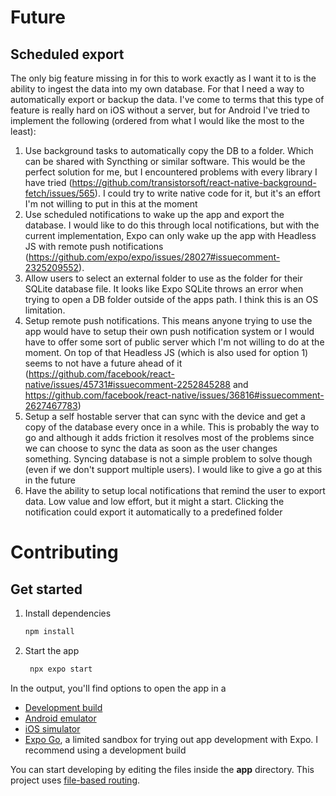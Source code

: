 # Future

## Scheduled export

The only big feature missing in for this to work exactly as I want it to is the ability to ingest the data into my own database.
For that I need a way to automatically export or backup the data. I've come to terms that this type of feature is really hard on iOS without a server, but for Android I've tried to implement the following (ordered from what I would like the most to the least):

1. Use background tasks to automatically copy the DB to a folder. Which can be shared with Syncthing or similar software. This would be the perfect solution for me, but I encountered problems with every library I have tried (https://github.com/transistorsoft/react-native-background-fetch/issues/565). I could try to write native code for it, but it's an effort I'm not willing to put in this at the moment
2. Use scheduled notifications to wake up the app and export the database. I would like to do this through local notifications, but with the current implementation, Expo can only wake up the app with Headless JS with remote push notifications (https://github.com/expo/expo/issues/28027#issuecomment-2325209552).
3. Allow users to select an external folder to use as the folder for their SQLite database file. It looks like Expo SQLite throws an error when trying to open a DB folder outside of the apps path. I think this is an OS limitation.
4. Setup remote push notifications. This means anyone trying to use the app would have to setup their own push notification system or I would have to offer some sort of public server which I'm not willing to do at the moment. On top of that Headless JS (which is also used for option 1) seems to not have a future ahead of it (https://github.com/facebook/react-native/issues/45731#issuecomment-2252845288 and https://github.com/facebook/react-native/issues/36816#issuecomment-2627467783)
5. Setup a self hostable server that can sync with the device and get a copy of the database every once in a while. This is probably the way to go and although it adds friction it resolves most of the problems since we can choose to sync the data as soon as the user changes something. Syncing database is not a simple problem to solve though (even if we don't support multiple users). I would like to give a go at this in the future
6. Have the ability to setup local notifications that remind the user to export data. Low value and low effort, but it might a start. Clicking the notification could export it automatically to a predefined folder

# Contributing

## Get started

1. Install dependencies

   ```bash
   npm install
   ```

2. Start the app

   ```bash
    npx expo start
   ```

In the output, you'll find options to open the app in a

- [Development build](https://docs.expo.dev/develop/development-builds/introduction/)
- [Android emulator](https://docs.expo.dev/workflow/android-studio-emulator/)
- [iOS simulator](https://docs.expo.dev/workflow/ios-simulator/)
- [Expo Go](https://expo.dev/go), a limited sandbox for trying out app development with Expo. I recommend using a development build

You can start developing by editing the files inside the **app** directory. This project uses [file-based routing](https://docs.expo.dev/router/introduction).
